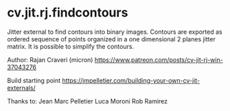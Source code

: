 # cv.jit.rj.findcontours
Jitter external to find contours into binary images.
Contours are exported as ordered sequence of points organized in a one dimensional 2 planes jitter matrix.
It is possible to simplify the contours.

Author: Rajan Craveri (micron)
https://www.patreon.com/posts/cv-jit-rj-win-37043276

Build starting point
https://jmpelletier.com/building-your-own-cv-jit-externals/

Thanks to:
Jean Marc Pelletier
Luca Moroni
Rob Ramirez

